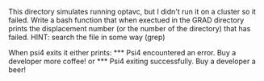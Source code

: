 This directory simulates running optavc, but I didn't run it on a cluster so it failed.
Write a bash function that when exectued in the GRAD directory prints the displacement number
(or the number of the directory) that has failed. HINT: search the file in some way (grep)

When psi4 exits it either prints:
*** Psi4 encountered an error. Buy a developer more coffee!
or
*** Psi4 exiting successfully. Buy a developer a beer!
